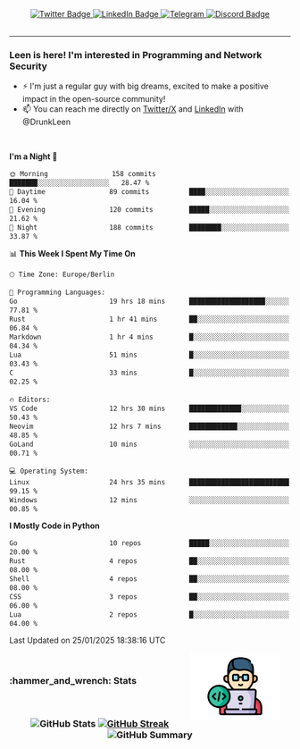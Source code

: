 <div id="badges" align="center">
  <a href="https://twitter.com/DrunkLeen">
    <img src="https://img.shields.io/badge/Twitter-blue?style=for-the-badge&logo=twitter&logoColor=white" alt="Twitter Badge"/>
  </a>
  <a href="https://www.instagram.com/reza.df.x">  
    <img src="https://img.shields.io/badge/LinkedIn-skyblue?style=for-the-badge&logo=LinkedIn&logoColor=black" alt="LinkedIn Badge"/>
  </a>
  <a href="http://telegram.me/rezadfx">
    <img src="https://img.shields.io/badge/Telegram-white?style=for-the-badge&logo=telegram&logoColor=blue" alt=Telegram Badge"/>
  </a>
  <a href="https://discord.com/users/DrunkLeen">
    <img src="https://img.shields.io/badge/Discord-gray?style=for-the-badge&logo=discord&logoColor=white" alt="Discord Badge"/>
  </a>
  <br>
  <img src="https://komarev.com/ghpvc/?username=drunkleen&style=flat-square&color=red" alt=""/>
</div>


---


### <summary><b> Leen is here! I'm interested in Programming and Network Security</b></summary>

- :zap: I'm just a regular guy with big dreams, excited to make a positive impact in the open-source community!
- :mailbox: You can reach me directly on [Twitter/X](https://twitter.com/DrunkLeen) and [LinkedIn](https://www.linkedin.com/in/drunkleen/) with @DrunkLeen

<br>

<!-- <details>
<summary><b>:gear: &nbsp;Git statistics</b></summary>
<br>

[![Top Langs](https://github-readme-stats.vercel.app/api/top-langs/?username=drunkleen&layout=compact&theme=github_dark#gh-dark-mode-only)](https://github.com/drunkleen/github-readme-stats)
[![Top Langs](https://github-readme-stats.vercel.app/api/top-langs/?username=drunkleen&layout=compact&theme=vue#gh-light-mode-only)](https://github.com/drunkleen/github-readme-stats)
[![DrunkLeen's GitHub stats-Dark](https://github-readme-stats.vercel.app/api?username=drunkleen&show_icons=true&theme=github_dark#gh-dark-mode-only)](https://github.com/drunkleen/)
[![DrunkLeen's GitHub stats-Light](https://github-readme-stats.vercel.app/api?username=drunkleen&show_icons=true&theme=vue#gh-light-mode-only)](https://github.com/drunkleen/github-readme-stats)
[![willianrod's wakatime stats](https://github-readme-stats.vercel.app/api/wakatime?username=drunkleen&theme=github_dark#gh-dark-mode-only)](https://github.com/drunkleen/github-readme-stats)
[![willianrod's wakatime stats](https://github-readme-stats.vercel.app/api/wakatime?username=drunkleen&layout=compact&theme=vue#gh-light-mode-only)](https://github.com/drunkleen/github-readme-stats)

</details> -->


<!--START_SECTION:waka-->
**I'm a Night 🦉** 

```text
🌞 Morning                158 commits         ███████░░░░░░░░░░░░░░░░░░   28.47 % 
🌆 Daytime                89 commits          ████░░░░░░░░░░░░░░░░░░░░░   16.04 % 
🌃 Evening                120 commits         █████░░░░░░░░░░░░░░░░░░░░   21.62 % 
🌙 Night                  188 commits         ████████░░░░░░░░░░░░░░░░░   33.87 % 
```


📊 **This Week I Spent My Time On** 

```text
🕑︎ Time Zone: Europe/Berlin

💬 Programming Languages: 
Go                       19 hrs 18 mins      ███████████████████░░░░░░   77.81 % 
Rust                     1 hr 41 mins        ██░░░░░░░░░░░░░░░░░░░░░░░   06.84 % 
Markdown                 1 hr 4 mins         █░░░░░░░░░░░░░░░░░░░░░░░░   04.34 % 
Lua                      51 mins             █░░░░░░░░░░░░░░░░░░░░░░░░   03.43 % 
C                        33 mins             █░░░░░░░░░░░░░░░░░░░░░░░░   02.25 % 

🔥 Editors: 
VS Code                  12 hrs 30 mins      █████████████░░░░░░░░░░░░   50.43 % 
Neovim                   12 hrs 7 mins       ████████████░░░░░░░░░░░░░   48.85 % 
GoLand                   10 mins             ░░░░░░░░░░░░░░░░░░░░░░░░░   00.71 % 

💻 Operating System: 
Linux                    24 hrs 35 mins      █████████████████████████   99.15 % 
Windows                  12 mins             ░░░░░░░░░░░░░░░░░░░░░░░░░   00.85 % 
```

**I Mostly Code in Python** 

```text
Go                       10 repos            █████░░░░░░░░░░░░░░░░░░░░   20.00 % 
Rust                     4 repos             ██░░░░░░░░░░░░░░░░░░░░░░░   08.00 % 
Shell                    4 repos             ██░░░░░░░░░░░░░░░░░░░░░░░   08.00 % 
CSS                      3 repos             ██░░░░░░░░░░░░░░░░░░░░░░░   06.00 % 
Lua                      2 repos             █░░░░░░░░░░░░░░░░░░░░░░░░   04.00 % 
```




 Last Updated on 25/01/2025 18:38:16 UTC
<!--END_SECTION:waka-->

<img align='right' height='120' style="margin-right:20px" src='assets/img/programmer.png' alt='Programmer'>


<p align="center">
<br>
<summary><h3><b>:hammer_and_wrench: Stats</b></h3></summary>
<br>

<h3 align="center">
  
![GitHub Stats](http://github-profile-summary-cards.vercel.app/api/cards/stats?username=drunkleen&theme=tokyonight) [![GitHub Streak](https://github-readme-streak-stats.herokuapp.com?user=drunkleen&theme=tokyonight&hide_border=true&date_format=j%20M%5B%20Y%5D&card_width=480)](https://git.io/streak-stats)
![GitHub Summary](http://github-profile-summary-cards.vercel.app/api/cards/profile-details?username=drunkleen&theme=tokyonight)

</h3>
